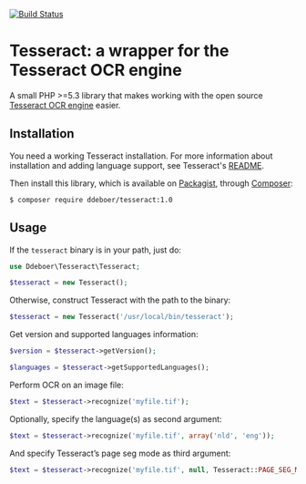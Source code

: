 [![Build Status](https://travis-ci.org/ddeboer/tesseract.png?branch=master)](https://travis-ci.org/ddeboer/tesseract)

Tesseract: a wrapper for the Tesseract OCR engine
================================================

A small PHP >=5.3 library that makes working with the open source [Tesseract OCR engine](https://code.google.com/p/tesseract-ocr/) 
easier.

Installation
------------

You need a working Tesseract installation. For more information about 
installation and adding language support, see Tesseract's [README](https://code.google.com/p/tesseract-ocr/wiki/ReadMe).

Then install this library, which is available on [Packagist](http://packagist.org/packages/ddeboer/tesseract),
through [Composer](http://getcomposer.org/):

    $ composer require ddeboer/tesseract:1.0

Usage
-----

If the `tesseract` binary is in your path, just do:

```php
use Ddeboer\Tesseract\Tesseract;

$tesseract = new Tesseract();
```

Otherwise, construct Tesseract with the path to the binary:

```php
$tesseract = new Tesseract('/usr/local/bin/tesseract');
```

Get version and supported languages information:

```php
$version = $tesseract->getVersion();

$languages = $tesseract->getSupportedLanguages();
```

Perform OCR on an image file:

```php
$text = $tesseract->recognize('myfile.tif');
```

Optionally, specify the language(s) as second argument:

```php
$text = $tesseract->recognize('myfile.tif', array('nld', 'eng'));
```

And specify Tesseract’s page seg mode as third argument:

```php
$text = $tesseract->recognize('myfile.tif', null, Tesseract::PAGE_SEG_MODE_AUTOMATIC_OSD);
```
